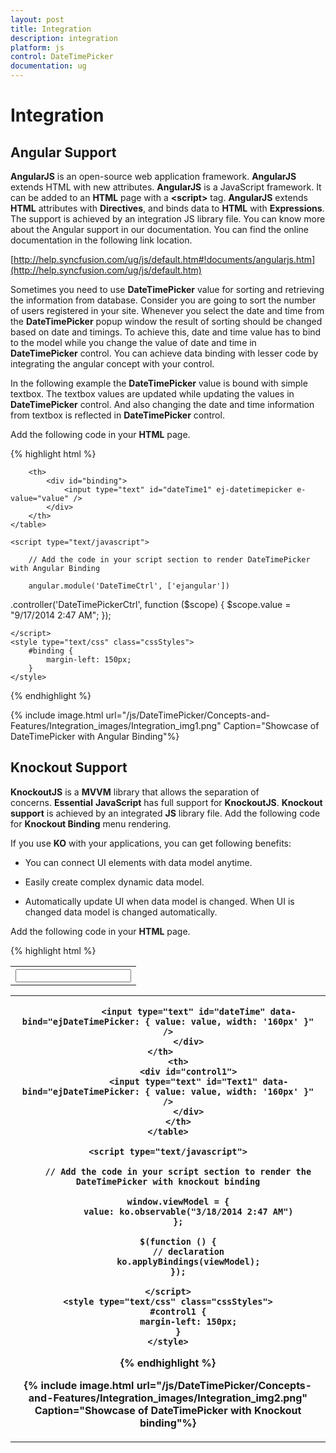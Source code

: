 ```yaml
---
layout: post
title: Integration
description: integration
platform: js
control: DateTimePicker
documentation: ug
---
```


# Integration

## Angular Support

**AngularJS** is an open-source web application framework. **AngularJS** extends HTML with new attributes. **AngularJS** is a JavaScript framework. It can be added to an **HTML** page with a **&lt;script&gt;** tag. **AngularJS** extends **HTML** attributes with **Directives**, and binds data to **HTML** with **Expressions**. The support is achieved by an integration JS library file. You can know more about the Angular support in our documentation. You can find the online documentation in the following link location. 

[http://help.syncfusion.com/ug/js/default.htm#!documents/angularjs.htm](http://help.syncfusion.com/ug/js/default.htm)

Sometimes you need to use **DateTimePicker** value for sorting and retrieving the information from database. Consider you are going to sort the number of users registered in your site. Whenever you select the date and time from the **DateTimePicker** popup window the result of sorting should be changed based on date and timings. To achieve this, date and time value has to bind to the model while you change the value of date and time in **DateTimePicker** control. You can achieve data binding with lesser code by integrating the angular concept with your control.  

In the following example the **DateTimePicker** value is bound with simple textbox. The textbox values are updated while updating the values in **DateTimePicker** control. And also changing the date and time information from textbox is reflected in **DateTimePicker** control.

Add the following code in your **HTML** page.



{% highlight html %}
  
<!doctype html>
<html xmlns="http://www.w3.org/1999/xhtml" ng-app="DateTimeCtrl">
<head>
    <title>Essential Studio for JavaScript :  Angular</title>
    <!-- style sheet for default theme(flat azure) -->
    <link href="http://cdn.syncfusion.com/13.1.0.21/js/web/flat-azure/ej.web.all.min.css" rel="stylesheet" />
    <!--scripts-->
    <script src="http://cdn.syncfusion.com/js/assets/external/jquery-1.10.2.min.js"> </script>
    <script src="http://cdn.syncfusion.com/js/assets/external/jquery.globalize.min.js"></script>
    <script src="http://cdn.syncfusion.com/js/assets/external/jquery.easing.1.3.min.js"> </script>
    <script src="http://cdn.syncfusion.com/js/assets/external/angular.min.js"> </script>
    <script src="http://cdn.syncfusion.com/13.1.0.21/js/web/ej.web.all.min.js"></script>
    <script src="http://cdn.syncfusion.com/13.1.0.21/js/ej.widget.angular.min.js"></script>
</head>
<body ng-controller="DateTimePickerCtrl">
    <table>
        <th>
            <div id="control">
                <input type="text" id="dateTime" ej-datetimepicker e-value="value" e-open='isOpen' e-close='isClose' e-change='isChange' />
            </div>
        </th>

        <th>
            <div id="binding">
                <input type="text" id="dateTime1" ej-datetimepicker e-value="value" />
            </div>
        </th>
    </table>

    <script type="text/javascript">

        // Add the code in your script section to render DateTimePicker with Angular Binding

        angular.module('DateTimeCtrl', ['ejangular'])
.controller('DateTimePickerCtrl', function ($scope) {
$scope.value = "9/17/2014 2:47 AM";
});

    </script>
    <style type="text/css" class="cssStyles">
        #binding {
            margin-left: 150px;
        }
    </style>
</body>
</html>



{% endhighlight %}



{% include image.html url="/js/DateTimePicker/Concepts-and-Features/Integration_images/Integration_img1.png" Caption="Showcase of DateTimePicker with Angular Binding"%}

## Knockout Support

**KnockoutJS** is a **MVVM** library that allows the separation of concerns. **Essential** **JavaScript** has full support for **KnockoutJS**. **Knockout support** is achieved by an integrated **JS** library file. Add the following code for **Knockout Binding** menu rendering.

If you use **KO** with your applications, you can get following benefits:

* You can connect UI elements with data model anytime. 

* Easily create complex dynamic data model.  

* Automatically update UI when data model is changed. When UI is changed data model is changed automatically. 



Add the following code in your **HTML** page.



{% highlight html %}
   
<!DOCTYPE html>
<html xmlns="http://www.w3.org/1999/xhtml">
<head>
    <link href="http://cdn.syncfusion.com/13.1.0.21/js/web/flat-azure/ej.web.all.min.css" rel="stylesheet" />
    <script src="http://cdn.syncfusion.com/js/assets/external/jquery-1.10.2.min.js"></script>
    <script src="http://cdn.syncfusion.com/js/assets/external/jquery.globalize.min.js"> </script>
    <script src="http://cdn.syncfusion.com/js/assets/external/jquery.easing.1.3.min.js"> </script>
    <script src="http://cdn.syncfusion.com/js/assets/external/knockout.min.js"></script>
    <script src="http://cdn.syncfusion.com/13.1.0.21/js/web/ej.web.all.min.js"> </script>
    <script src="http://cdn.syncfusion.com/13.1.0.21/js/ej.widget.ko.min.js"></script>
</head>
<body>
    <table>
        <th>
            <div id="control">

                <input type="text" id="dateTime" data-bind="ejDateTimePicker: { value: value, width: '160px' }" />
            </div>
        </th>       
        <th>
            <div id="control1">
                <input type="text" id="Text1" data-bind="ejDateTimePicker: { value: value, width: '160px' }" />
            </div>
        </th>
    </table>

    <script type="text/javascript">

        // Add the code in your script section to render the DateTimePicker with knockout binding

        window.viewModel = {
            value: ko.observable("3/18/2014 2:47 AM")
        };

        $(function () {
            // declaration
            ko.applyBindings(viewModel);
        });

    </script>
    <style type="text/css" class="cssStyles">
        #control1 {
            margin-left: 150px;
        }
    </style>
</body>
</html>



{% endhighlight %}





{% include image.html url="/js/DateTimePicker/Concepts-and-Features/Integration_images/Integration_img2.png" Caption="Showcase of DateTimePicker with Knockout binding"%}

